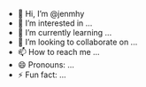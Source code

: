 - 👋 Hi, I’m @jenmhy
- 👀 I’m interested in ...
- 🌱 I’m currently learning ...
- 💞️ I’m looking to collaborate on ...
- 📫 How to reach me ...
- 😄 Pronouns: ...
- ⚡ Fun fact: ...

<!---
jenmhy/jenmhy is a ✨ special ✨ repository because its `README.md` (this file) appears on your GitHub profile.
You can click the Preview link to take a look at your changes.
--->
